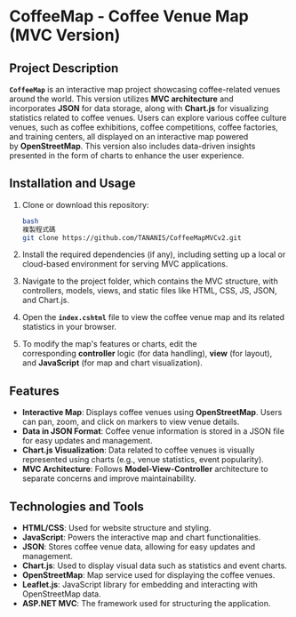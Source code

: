 # **CoffeeMap - Coffee Venue Map (MVC Version)**

## **Project Description**

**`CoffeeMap`** is an interactive map project showcasing coffee-related venues around the world. This version utilizes **MVC architecture** and incorporates **JSON** for data storage, along with **Chart.js** for visualizing statistics related to coffee venues. Users can explore various coffee culture venues, such as coffee exhibitions, coffee competitions, coffee factories, and training centers, all displayed on an interactive map powered by **OpenStreetMap**. This version also includes data-driven insights presented in the form of charts to enhance the user experience.

## **Installation and Usage**

1. Clone or download this repository:
    
    ```bash
    bash
    複製程式碼
    git clone https://github.com/TANANIS/CoffeeMapMVCv2.git
    
    ```
    
2. Install the required dependencies (if any), including setting up a local or cloud-based environment for serving MVC applications.
3. Navigate to the project folder, which contains the MVC structure, with controllers, models, views, and static files like HTML, CSS, JS, JSON, and Chart.js.
4. Open the **`index.cshtml`** file to view the coffee venue map and its related statistics in your browser.
5. To modify the map's features or charts, edit the corresponding **controller** logic (for data handling), **view** (for layout), and **JavaScript** (for map and chart visualization).

## **Features**

- **Interactive Map**: Displays coffee venues using **OpenStreetMap**. Users can pan, zoom, and click on markers to view venue details.
- **Data in JSON Format**: Coffee venue information is stored in a JSON file for easy updates and management.
- **Chart.js Visualization**: Data related to coffee venues is visually represented using charts (e.g., venue statistics, event popularity).
- **MVC Architecture**: Follows **Model-View-Controller** architecture to separate concerns and improve maintainability.

## **Technologies and Tools**

- **HTML/CSS**: Used for website structure and styling.
- **JavaScript**: Powers the interactive map and chart functionalities.
- **JSON**: Stores coffee venue data, allowing for easy updates and management.
- **Chart.js**: Used to display visual data such as statistics and event charts.
- **OpenStreetMap**: Map service used for displaying the coffee venues.
- **Leaflet.js**: JavaScript library for embedding and interacting with OpenStreetMap data.
- **ASP.NET MVC**: The framework used for structuring the application.
